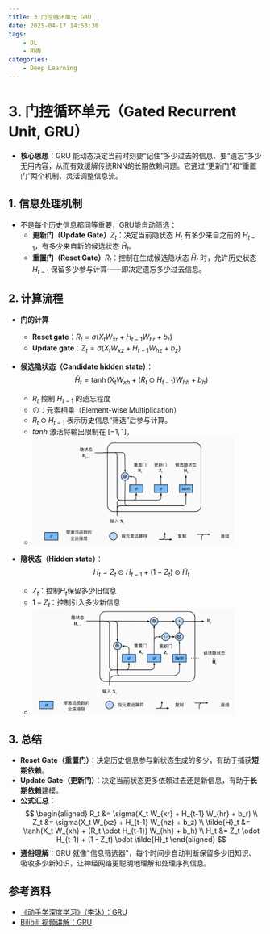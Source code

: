 ```yaml
---
title: 3.门控循环单元 GRU
date: 2025-04-17 14:53:30
tags:
    - DL
    - RNN
categories:
    - Deep Learning
---
```


# 3. 门控循环单元（Gated Recurrent Unit, GRU）

- **核心思想**：GRU 能动态决定当前时刻要“记住”多少过去的信息、要“遗忘”多少无用内容，从而有效缓解传统RNN的长期依赖问题。它通过“更新门”和“重置门”两个机制，灵活调整信息流。

## 1. **信息处理机制**

- 不是每个历史信息都同等重要，GRU能自动筛选：
	- **更新门（Update Gate）**$Z_t$：决定当前隐状态 $H_t$ 有多少来自之前的 $H_{t-1}$，有多少来自新的候选状态 $\tilde{H}_t$。
	- **重置门（Reset Gate）**$R_t$：控制在生成候选隐状态 $\tilde{H}_t$ 时，允许历史状态 $H_{t-1}$ 保留多少参与计算——即决定遗忘多少过去信息。

## 2. 计算流程

- **门的计算**
	- **Reset gate**：$R_t = \sigma(X_t W_{xr} + H_{t-1} W_{hr} + b_r)$
	- **Update gate**：$Z_t = \sigma(X_t W_{xz} + H_{t-1} W_{hz} + b_z)$

- **候选隐状态（Candidate hidden state）**： 
    $$\tilde{H}_t = \tanh(X_t W_{xh} + (R_t \odot H_{t-1}) W_{hh} + b_h)$$
	- $R_t$ 控制 $H_{t-1}$ 的遗忘程度
	- $\odot$：元素相乘（Element-wise Multiplication）
	- $R_t \odot H_{t-1}$ 表示历史信息“筛选”后参与计算。
	- $tanh$ 激活将输出限制在 $[-1, 1]$。
	- <img src="/images/RNN/img_GRU-preH.png" width=400 />


- **隐状态（Hidden state）**：  
    $$H_t = Z_t \odot H_{t-1} + (1 - Z_t) \odot \tilde{H}_t$$
	- $Z_t$：控制$H_t$保留多少旧信息
	- $1-Z_t$：控制引入多少新信息
	- <img src="/images/RNN/img_GRU_H.png" width=400 />

## 3. **总结**

- **Reset Gate（重置门）**：决定历史信息参与新状态生成的多少，有助于捕获**短期依赖**。
- **Update Gate（更新门）**：决定当前状态更多依赖过去还是新信息，有助于**长期依赖**建模。
- **公式汇总**：
$$
\begin{aligned}
R_t &= \sigma(X_t W_{xr} + H_{t-1} W_{hr} + b_r) \\
Z_t &= \sigma(X_t W_{xz} + H_{t-1} W_{hz} + b_z) \\
\tilde{H}_t &= \tanh(X_t W_{xh} + (R_t \odot H_{t-1}) W_{hh} + b_h) \\
H_t &= Z_t \odot H_{t-1} + (1 - Z_t) \odot \tilde{H}_t
\end{aligned}
$$
- **通俗理解**：GRU 就像"信息筛选器"，每个时间步自动判断保留多少旧知识、吸收多少新知识，让神经网络更聪明地理解和处理序列信息。

## 参考资料
- [《动手学深度学习》（李沐）：GRU](https://zh-v2.d2l.ai/chapter_recurrent-modern/gru.html)
- [Bilibili 视频讲解：GRU](https://www.bilibili.com/video/BV1mf4y157N2/)

